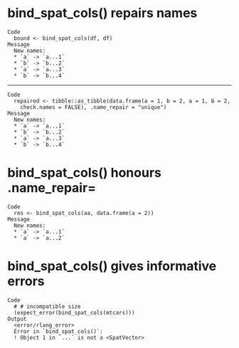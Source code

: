 # bind_spat_cols() repairs names

    Code
      bound <- bind_spat_cols(df, df)
    Message
      New names:
      * `a` -> `a...1`
      * `b` -> `b...2`
      * `a` -> `a...3`
      * `b` -> `b...4`

---

    Code
      repaired <- tibble::as_tibble(data.frame(a = 1, b = 2, a = 1, b = 2,
        check.names = FALSE), .name_repair = "unique")
    Message
      New names:
      * `a` -> `a...1`
      * `b` -> `b...2`
      * `a` -> `a...3`
      * `b` -> `b...4`

# bind_spat_cols() honours .name_repair=

    Code
      res <- bind_spat_cols(aa, data.frame(a = 2))
    Message
      New names:
      * `a` -> `a...1`
      * `a` -> `a...2`

# bind_spat_cols() gives informative errors

    Code
      # # incompatible size
      (expect_error(bind_spat_cols(mtcars)))
    Output
      <error/rlang_error>
      Error in `bind_spat_cols()`:
      ! Object 1 in `...` is not a <SpatVector>

